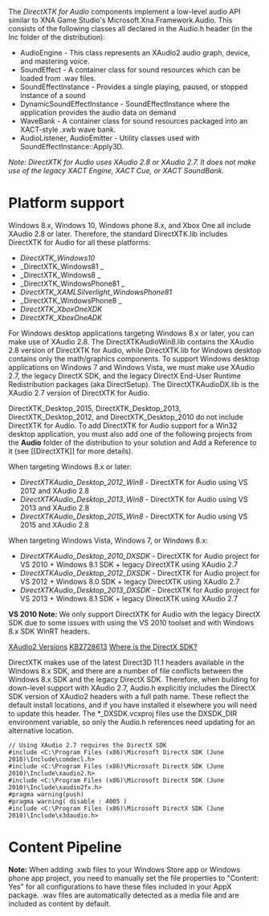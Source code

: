 The _DirectXTK for Audio_ components implement a low-level audio API similar to XNA Game Studio's Microsoft.Xna.Framework.Audio. This consists of the following classes all declared in the Audio.h header (in the Inc folder of the distribution):

* AudioEngine - This class represents an XAudio2 audio graph, device, and mastering voice. 
* SoundEffect - A container class for sound resources which can be loaded from .wav files. 
* SoundEffectInstance - Provides a single playing, paused, or stopped instance of a sound 
* DynamicSoundEffectInstance - SoundEffectInstance where the application provides the audio data on demand 
* WaveBank - A container class for sound resources packaged into an XACT-style .xwb wave bank. 
* AudioListener,  AudioEmitter - Utility classes used with SoundEffectInstance::Apply3D.

_Note: DirectXTK for Audio uses XAudio 2.8 or XAudio 2.7. It does not make use of the legacy XACT Engine, XACT Cue, or XACT SoundBank._

# Platform support
Windows 8.x, Windows 10, Windows phone 8.x, and Xbox One all include XAudio 2.8 or later. Therefore, the standard DirectXTK.lib includes DirectXTK for Audio for all these platforms:
* _DirectXTK_Windows10_ 
* _DirectXTK_Windows81 _
* _DirectXTK_Windows8 _
* _DirectXTK_WindowsPhone81 _
* _DirectXTK_XAMLSilverlight_WindowsPhone81_ 
* _DirectXTK_WindowsPhone8 _
* _DirectXTK_XboxOneXDK_ 
* _DirectXTK_XboxOneADK_

For Windows desktop applications targeting Windows 8.x or later, you can make use of XAudio 2.8. The DirectXTKAudioWin8.lib contains the XAudio 2.8 version of DirectXTK for Audio, while DirectXTK.lib for Windows desktop contains only the math/graphics components. To support Windows desktop applications on Windows 7 and Windows Vista, we must make use XAudio 2.7, the legacy DirectX SDK, and the legacy DirectX End-User Runtime Redistribution packages (aka DirectSetup). The DirectXTKAudioDX.lib is the XAudio 2.7 version of DirectXTK for Audio.

DirectXTK_Desktop_2015, DirectXTK_Desktop_2013, DirectXTK_Desktop_2012, and DirectXTK_Desktop_2010 do not include DirectXTK for Audio. To add DirectXTK for Audio support for a Win32 desktop application, you must also add one of the following projects from the **Audio** folder of the distribution to your solution and Add a Reference to it (see [[DirectXTK]] for more details).

When targeting Windows 8.x or later:
* _DirectXTKAudio_Desktop_2012_Win8_ - DirectXTK for Audio using VS 2012 and XAudio 2.8 
* _DirectXTKAudio_Desktop_2013_Win8_ - DirectXTK for Audio using VS 2013 and XAudio 2.8
* _DirectXTKAudio_Desktop_2015_Win8_ - DirectXTK for Audio using VS 2015 and XAudio 2.8

When targeting Windows Vista, Windows 7, or Windows 8.x:
* _DirectXTKAudio_Desktop_2010_DXSDK_ - DirectXTK for Audio project for VS 2010 + Windows 8.1 SDK + legacy DirectXTK using XAudio 2.7 
* _DirectXTKAudio_Desktop_2012_DXSDK_ - DirectXTK for Audio project for VS 2012 + Windows 8.0 SDK + legacy DirectXTK using XAudio 2.7 
* _DirectXTKAudio_Desktop_2013_DXSDK_ - DirectXTK for Audio project for VS 2013 + Windows 8.1 SDK + legacy DirectXTK using XAudio 2.7

**VS 2010 Note:** We only support DirectXTK for Audio with the legacy DirectX SDK due to some issues with using the VS 2010 toolset and with Windows 8.x SDK WinRT headers.

[XAudio2 Versions](http://msdn.microsoft.com/en-us/library/windows/desktop/ee415802.aspx)
[KB2728613](http://support.microsoft.com/kb/2728613)
[Where is the DirectX SDK?](http://msdn.microsoft.com/en-us/library/windows/desktop/ee663275.aspx)

DirectXTK makes use of the latest Direct3D 11.1 headers available in the Windows 8.x SDK, and there are a number of file conflicts between the Windows 8.x SDK and the legacy DirectX SDK. Therefore, when building for down-level support with XAudio 2.7, Audio.h explicitly includes the DirectX SDK version of XAudio2 headers with a full path name. These reflect the default install locations, and if you have installed it elsewhere you will need to update this header. The *_DXSDK.vcxproj files use the DXSDK_DIR environment variable, so only the Audio.h references need updating for an alternative location.

    // Using XAudio 2.7 requires the DirectX SDK
    #include <C:\Program Files (x86)\Microsoft DirectX SDK (June 2010)\Include\comdecl.h>
    #include <C:\Program Files (x86)\Microsoft DirectX SDK (June 2010)\Include\xaudio2.h>
    #include <C:\Program Files (x86)\Microsoft DirectX SDK (June 2010)\Include\xaudio2fx.h>
    #pragma warning(push)
    #pragma warning( disable : 4005 )
    #include <C:\Program Files (x86)\Microsoft DirectX SDK (June 2010)\Include\x3daudio.h>

# Content Pipeline
**Note:** When adding .xwb files to your Windows Store app or Windows phone app project, you need to manually set the file properties to "Content: Yes" for all configurations to have these files included in your AppX package. .wav files are automatically detected as a media file and are included as content by default.
